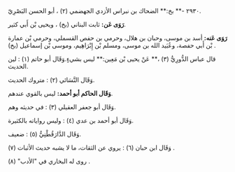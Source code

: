 ٢٩٣٠ -** بخ:** الضحاك بن نبراس الأزدي الجهضمي (٢) ، أبو الحسن البَصْرِيّ.

**رَوَى عَن:** ثابت البناني (بخ) ، ويحيى بْن أَبي كثير.

**رَوَى عَنه:** أسد بن موسى، وحبان بن هلال، وحرمي بن حفص القسملي، وحرمي بْن عمارة بْن أَبي حفصة، وعُبَيد الله بن موسى، ومسلم بْن إِبْرَاهِيم، وموسى بْن إسماعيل (بخ) .

قال عباس الدُّورِيُّ (٣) ،** عَنْ يحيى بْن مَعِين:** ليس بشيءٍ.وَقَال أبو حاتم (١) : لين الحديث.

وَقَال النَّسَائي (٢) : متروك الحديث.

**وَقَال الحاكم أبو أحمد:** ليس بالقوي عندهم.

وَقَال أبو جعفر العقيلي (٣) : في حديثه وهم.

وَقَال أبو أحمد بن عدي (٤) : وليس رواياته بالكثيرة.

وَقَال الدَّارَقُطْنِيُّ (٥) : ضعيف.

وَقَال ابن حبان (٦) : يروي عن الثقات، ما لا يشبه حديث الأثبات (٧) .

روى له البخاري في "الأدب" (٨) .